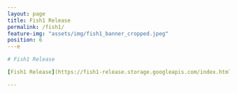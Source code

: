 ```yaml
---
layout: page
title: Fish1 Release
permalink: /fish1/
feature-img: "assets/img/fish1_banner_cropped.jpeg"
position: 6
---e

# Fish1 Release

[Fish1 Release](https://fish1-release.storage.googleapis.com/index.html) is the comprehensive whole-brain connectomics dataset for the 7-day post-fertilization (7dpf) larval zebrafish, combining electron microscopy (EM) and confocal light microscopy (LM) from the same specimen. 

---
```

 
